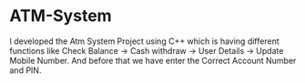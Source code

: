 # ATM-System
I developed the Atm System Project using C++ which is having different functions like Check Balance    -> Cash withdraw    -> User Details    -> Update Mobile Number. And before that we have enter the Correct Account Number and PIN. 

